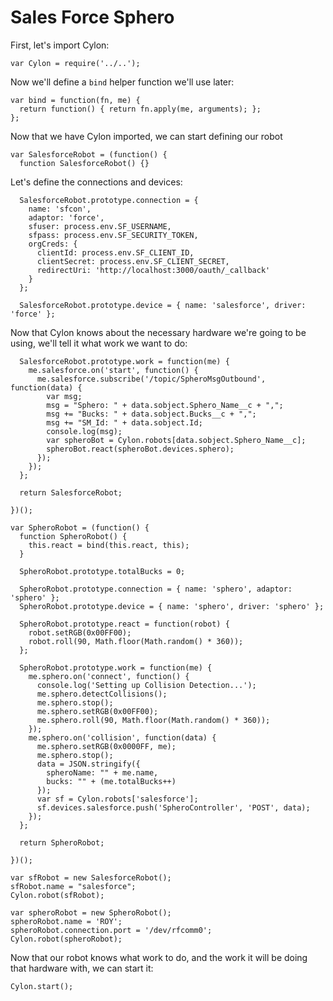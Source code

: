 # Sales Force Sphero

First, let's import Cylon:

    var Cylon = require('../..');

Now we'll define a `bind` helper function we'll use later:

    var bind = function(fn, me) {
      return function() { return fn.apply(me, arguments); };
    };

Now that we have Cylon imported, we can start defining our robot

    var SalesforceRobot = (function() {
      function SalesforceRobot() {}

Let's define the connections and devices:

      SalesforceRobot.prototype.connection = {
        name: 'sfcon',
        adaptor: 'force',
        sfuser: process.env.SF_USERNAME,
        sfpass: process.env.SF_SECURITY_TOKEN,
        orgCreds: {
          clientId: process.env.SF_CLIENT_ID,
          clientSecret: process.env.SF_CLIENT_SECRET,
          redirectUri: 'http://localhost:3000/oauth/_callback'
        }
      };

      SalesforceRobot.prototype.device = { name: 'salesforce', driver: 'force' };

Now that Cylon knows about the necessary hardware we're going to be using, we'll
tell it what work we want to do:

      SalesforceRobot.prototype.work = function(me) {
        me.salesforce.on('start', function() {
          me.salesforce.subscribe('/topic/SpheroMsgOutbound', function(data) {
            var msg;
            msg = "Sphero: " + data.sobject.Sphero_Name__c + ",";
            msg += "Bucks: " + data.sobject.Bucks__c + ",";
            msg += "SM_Id: " + data.sobject.Id;
            console.log(msg);
            var spheroBot = Cylon.robots[data.sobject.Sphero_Name__c];
            spheroBot.react(spheroBot.devices.sphero);
          });
        });
      };

      return SalesforceRobot;

    })();

    var SpheroRobot = (function() {
      function SpheroRobot() {
        this.react = bind(this.react, this);
      }

      SpheroRobot.prototype.totalBucks = 0;

      SpheroRobot.prototype.connection = { name: 'sphero', adaptor: 'sphero' };
      SpheroRobot.prototype.device = { name: 'sphero', driver: 'sphero' };

      SpheroRobot.prototype.react = function(robot) {
        robot.setRGB(0x00FF00);
        robot.roll(90, Math.floor(Math.random() * 360));
      };

      SpheroRobot.prototype.work = function(me) {
        me.sphero.on('connect', function() {
          console.log('Setting up Collision Detection...');
          me.sphero.detectCollisions();
          me.sphero.stop();
          me.sphero.setRGB(0x00FF00);
          me.sphero.roll(90, Math.floor(Math.random() * 360));
        });
        me.sphero.on('collision', function(data) {
          me.sphero.setRGB(0x0000FF, me);
          me.sphero.stop();
          data = JSON.stringify({
            spheroName: "" + me.name,
            bucks: "" + (me.totalBucks++)
          });
          var sf = Cylon.robots['salesforce'];
          sf.devices.salesforce.push('SpheroController', 'POST', data);
        });
      };

      return SpheroRobot;

    })();

    var sfRobot = new SalesforceRobot();
    sfRobot.name = "salesforce";
    Cylon.robot(sfRobot);

    var spheroRobot = new SpheroRobot();
    spheroRobot.name = 'ROY';
    spheroRobot.connection.port = '/dev/rfcomm0';
    Cylon.robot(spheroRobot);

Now that our robot knows what work to do, and the work it will be doing that
hardware with, we can start it:

    Cylon.start();
